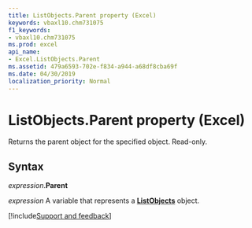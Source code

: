 ```yaml
---
title: ListObjects.Parent property (Excel)
keywords: vbaxl10.chm731075
f1_keywords:
- vbaxl10.chm731075
ms.prod: excel
api_name:
- Excel.ListObjects.Parent
ms.assetid: 479a6593-702e-f834-a944-a68df8cba69f
ms.date: 04/30/2019
localization_priority: Normal
---
```



# ListObjects.Parent property (Excel)

Returns the parent object for the specified object. Read-only.


## Syntax

_expression_.**Parent**

_expression_ A variable that represents a **[ListObjects](Excel.ListObjects.md)** object.




[!include[Support and feedback](~/includes/feedback-boilerplate.md)]